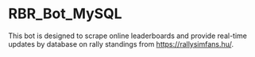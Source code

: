 # RBR_Bot_MySQL
This bot is designed to scrape online leaderboards and provide real-time updates by database on rally standings from https://rallysimfans.hu/.
